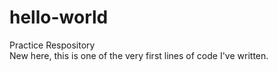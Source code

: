 # hello-world
Practice Respository<br>
New here, this is one of the very first lines of code I've written.
